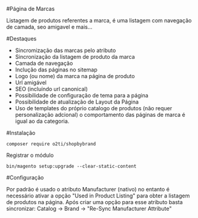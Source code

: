 #Página de Marcas

Listagem de produtos referentes a marca, é uma listagem com navegação de camada, seo amigavel e mais...

#Destaques
- Sincromização das marcas pelo atributo
- Sincronização da listagem de produto da marca
- Camada de navegação
- Inclução das páginas no sitemap
- Logo (ou nome) da marca na página de produto
- Url amigável
- SEO (incluíndo url canonical)
- Possibilidade de configuração de tema para a página
- Possibilidade de atualização de Layout da Página
- Uso de templates do próprio catalogo de produtos (não requer personalização adcional) o comportamento das páginas de marca é igual ao da categoria.

#Instalação
```
composer require o2ti/shopbybrand
```

Registrar o módulo
```
bin/magento setup:upgrade --clear-static-content	
```
#Configuração

Por padrão é usado o atributo Manufacturer (nativo) no entanto é necessário ativar a opção "Used in Product Listing" para obter a listagem de produtos na página.
Após criar uma opção para esse atributo basta sincronizar:
Catalog -> Brand -> "Re-Sync Manufacturer Attribute"
